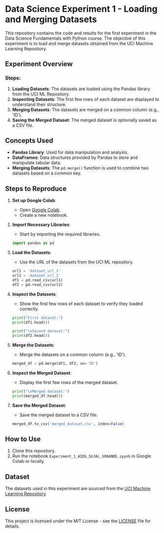 # Data Science Experiment 1 - Loading and Merging Datasets

This repository contains the code and results for the first experiment in the Data Science Fundamentals with Python course. The objective of this experiment is to load and merge datasets obtained from the UCI Machine Learning Repository.

## Experiment Overview

### Steps:
1. **Loading Datasets**: The datasets are loaded using the Pandas library from the UCI ML Repository.
2. **Inspecting Datasets**: The first few rows of each dataset are displayed to understand their structure.
3. **Merging Datasets**: The datasets are merged on a common column (e.g., 'ID').
4. **Saving the Merged Dataset**: The merged dataset is optionally saved as a CSV file.

## Concepts Used
- **Pandas Library**: Used for data manipulation and analysis.
- **DataFrames**: Data structures provided by Pandas to store and manipulate tabular data.
- **Merging Datasets**: The `pd.merge()` function is used to combine two datasets based on a common key.

## Steps to Reproduce

1. **Set up Google Colab**:
   - Open [Google Colab](https://colab.research.google.com/).
   - Create a new notebook.

2. **Import Necessary Libraries**:
   - Start by importing the required libraries.

    ```python
    import pandas as pd
    ```

3. **Load the Datasets**:
   - Use the URL of the datasets from the UCI ML repository.

    ```python
    url1 = 'dataset_url_1'
    url2 = 'dataset_url_2'
    df1 = pd.read_csv(url1)
    df2 = pd.read_csv(url2)
    ```

4. **Inspect the Datasets**:
   - Show the first few rows of each dataset to verify they loaded correctly.

    ```python
    print("First dataset:")
    print(df1.head())
    
    print("\nSecond dataset:")
    print(df2.head())
    ```

5. **Merge the Datasets**:
   - Merge the datasets on a common column (e.g., 'ID').

    ```python
    merged_df = pd.merge(df1, df2, on='ID')
    ```

6. **Inspect the Merged Dataset**:
   - Display the first few rows of the merged dataset.

    ```python
    print("\nMerged dataset:")
    print(merged_df.head())
    ```

7. **Save the Merged Dataset**:
   - Save the merged dataset to a CSV file.

    ```python
    merged_df.to_csv('merged_dataset.csv', index=False)
    ```

## How to Use
1. Clone this repository.
2. Run the notebook `Experiment_1_AIDS_SUJAL_SOKANDE.ipynb` in Google Colab or locally.

## Dataset
The datasets used in this experiment are sourced from the [UCI Machine Learning Repository](http://archive.ics.uci.edu/ml/index.php).

## License
This project is licensed under the MIT License - see the [LICENSE](LICENSE) file for details.

